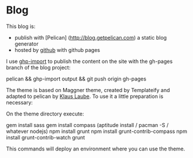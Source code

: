 # Blog

This blog is:
  * publish with [Pelican] (http://blog.getpelican.com) a static blog generator
  * hosted by [github](https://github.com) with github pages

I use [ghp-import](https://github.com/davisp/ghp-import) to publish the content on the
site with the gh-pages branch of the blog project:

  pelican && ghp-import output && git push origin gh-pages

The theme is based on Maggner theme, created by Templateify and adapted to
pelican by [Klaus Laube](https://github.com/kplaube/maggner-pelican).
To use it a little preparation is necessary:

On the theme directory execute:

  gem install sass
  gem install compass
  (aptitude install / pacman -S / whatever nodejs)
  npm install grunt
  npm install grunt-contrib-compass
  npm install grunt-contrib-watch
  grunt

This commands will deploy an environment where you can use the theme.

